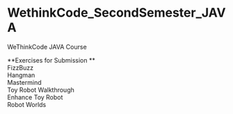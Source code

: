 # WethinkCode_SecondSemester_JAVA
WeThinkCode JAVA Course

**Exercises for Submission **  
FizzBuzz  
Hangman  
Mastermind  
Toy Robot Walkthrough  
Enhance Toy Robot  
Robot Worlds  
